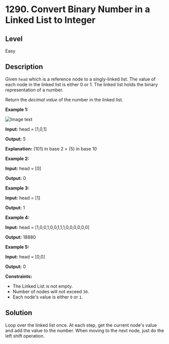 # 1290. Convert Binary Number in a Linked List to Integer
## Level
Easy

## Description
Given `head` which is a reference node to a singly-linked list. The value of each node in the linked list is either 0 or 1. The linked list holds the binary representation of a number.

Return the *decimal value* of the number in the linked list.

**Example 1:**

![Image text](https://assets.leetcode.com/uploads/2019/12/05/graph-1.png)

**Input:** head = [1,0,1]

**Output:** 5

**Explanation:** (101) in base 2 = (5) in base 10

**Example 2:**

**Input:** head = [0]

**Output:** 0

**Example 3:**

**Input:** head = [1]

**Output:** 1

**Example 4:**

**Input:** head = [1,0,0,1,0,0,1,1,1,0,0,0,0,0,0]

**Output:** 18880

**Example 5:**

**Input:** head = [0,0]

**Output:** 0

**Constraints:**

* The Linked List is not empty.
* Number of nodes will not exceed `30`.
* Each node's value is either `0` or `1`.

## Solution
Loop over the linked list once. At each step, get the current node's value and add the value to the number. When moving to the next node, just do the left shift operation.
